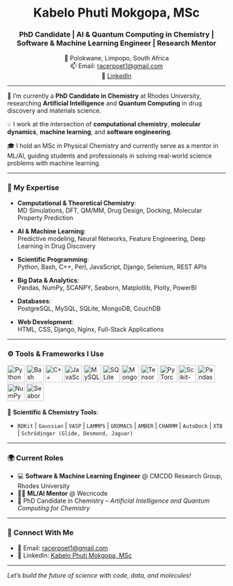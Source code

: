 <h1 align="center">Kabelo Phuti Mokgopa, MSc</h1>
<h3 align="center">PhD Candidate | AI & Quantum Computing in Chemistry | Software & Machine Learning Engineer | Research Mentor</h3>

<p align="center">
  📍 Polokwane, Limpopo, South Africa <br/>
  📫 Email: <a href="mailto:racerpoet1@gmail.com">racerpoet1@gmail.com</a> <br/>
  🔗 <a href="https://www.linkedin.com/in/kabelo-phuti-mokgopa-msc-153350209" target="_blank">LinkedIn</a>
</p>

---

🔬 I’m currently a **PhD Candidate in Chemistry** at Rhodes University, researching **Artificial Intelligence** and **Quantum Computing** in drug discovery and materials science.

💡 I work at the intersection of **computational chemistry**, **molecular dynamics**, **machine learning**, and **software engineering**.

🎓 I hold an MSc in Physical Chemistry and currently serve as a mentor in ML/AI, guiding students and professionals in solving real-world science problems with machine learning.

---

### 🧠 My Expertise

- **Computational & Theoretical Chemistry**:  
  MD Simulations, DFT, QM/MM, Drug Design, Docking, Molecular Property Prediction

- **AI & Machine Learning**:  
  Predictive modeling, Neural Networks, Feature Engineering, Deep Learning in Drug Discovery

- **Scientific Programming**:  
  Python, Bash, C++, Perl, JavaScript, Django, Selenium, REST APIs

- **Big Data & Analytics**:  
  Pandas, NumPy, SCANPY, Seaborn, Matplotlib, Plotly, PowerBI

- **Databases**:  
  PostgreSQL, MySQL, SQLite, MongoDB, CouchDB

- **Web Development**:  
  HTML, CSS, Django, Nginx, Full-Stack Applications

---

### ⚙️ Tools & Frameworks I Use

<p align="left">
  <img src="https://cdn.jsdelivr.net/gh/devicons/devicon/icons/python/python-original.svg" width="40" alt="Python" />
  <img src="https://cdn.jsdelivr.net/gh/devicons/devicon/icons/bash/bash-original.svg" width="40" alt="Bash" />
  <img src="https://cdn.jsdelivr.net/gh/devicons/devicon/icons/cplusplus/cplusplus-original.svg" width="40" alt="C++" />
  <img src="https://cdn.jsdelivr.net/gh/devicons/devicon/icons/javascript/javascript-original.svg" width="40" alt="JavaScript" />
  <img src="https://cdn.jsdelivr.net/gh/devicons/devicon/icons/mysql/mysql-original.svg" width="40" alt="MySQL" />
  <img src="https://cdn.jsdelivr.net/gh/devicons/devicon/icons/sqlite/sqlite-original.svg" width="40" alt="SQLite" />
  <img src="https://cdn.jsdelivr.net/gh/devicons/devicon/icons/mongodb/mongodb-original.svg" width="40" alt="MongoDB" />
  <img src="https://cdn.jsdelivr.net/gh/devicons/devicon/icons/tensorflow/tensorflow-original.svg" width="40" alt="TensorFlow" />
  <img src="https://cdn.jsdelivr.net/gh/devicons/devicon/icons/pytorch/pytorch-original.svg" width="40" alt="PyTorch" />
  <img src="https://cdn.jsdelivr.net/gh/devicons/devicon/icons/scikit-learn/scikit-learn-original.svg" width="40" alt="Scikit-learn" />
  <img src="https://cdn.jsdelivr.net/gh/devicons/devicon/icons/pandas/pandas-original.svg" width="40" alt="Pandas" />
  <img src="https://cdn.jsdelivr.net/gh/devicons/devicon/icons/numpy/numpy-original.svg" width="40" alt="NumPy" />
  <img src="https://cdn.jsdelivr.net/gh/devicons/devicon/icons/seaborn/seaborn-original.svg" width="40" alt="Seaborn" />
</p>

🔬 **Scientific & Chemistry Tools**:
- `RDKit` | `Gaussian` | `VASP` | `LAMMPS` | `GROMACS` | `AMBER` | `CHARMM` | `AutoDock` | `XTB` | `Schrödinger (Glide, Desmond, Jaguar)`

---

### 🌍 Current Roles
- 💻 **Software & Machine Learning Engineer** @ CMCDD Research Group, Rhodes University  
- 👨‍🏫 **ML/AI Mentor** @ Wecncode  
- 📘 PhD Candidate in Chemistry – *Artificial Intelligence and Quantum Computing for Chemistry*

---

### 🔗 Connect With Me
- 📧 Email: [racerpoet1@gmail.com](mailto:racerpoet1@gmail.com)  
- 🔗 LinkedIn: [Kabelo Phuti Mokgopa, MSc](https://www.linkedin.com/in/kabelo-phuti-mokgopa-msc-153350209)

---

*Let’s build the future of science with code, data, and molecules!*
